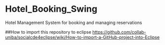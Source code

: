 # Hotel_Booking_Swing
Hotel Management System for booking and managing reservations

##How to import this repository to eclipse
https://github.com/collab-uniba/socialcde4eclipse/wiki/How-to-import-a-GitHub-project-into-Eclipse